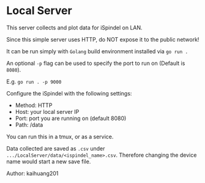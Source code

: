 # Local Server

This server collects and plot data for iSpindel on LAN.

Since this simple server uses HTTP, do NOT expose it to the public network!

It can be run simply with `Golang` build environment installed via `go run .` 

An optional `-p` flag can be used to specify the port to run on (Default is `8080`).

E.g. `go run . -p 9000`

Configure the iSpindel with the following settings:

* Method: HTTP
* Host: your local server IP
* Port: port you are running on (default 8080)
* Path: /data

You can run this in a tmux, or as a service.

Data collected are saved as `.csv` under `.../LocalServer/data/<ispindel_name>.csv`.
Therefore changing the device name would start a new save file.

Author: kaihuang201

